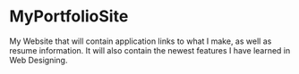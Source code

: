 # MyPortfolioSite
My Website that will contain application links to what I make, as well as resume information. It will also contain the newest features I have learned in Web Designing.
